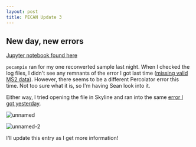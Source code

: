 ```yaml
---
layout: post
title: PECAN Update 3
---
```


## New day, new errors

[Jupyter notebook found here](https://github.com/RobertsLab/project-oyster-oa/blob/master/notebooks/2017-03-07-Reconvert-mzML-Files.ipynb)

`pecanpie` ran for my one reconverted sample last night. When I checked the log files, I didn't see any remnants of the error I got last time ([missing valid MS2 data](https://genefish.wordpress.com/2017/03/04/pecan-on-roadrunner-isnt-working-correctly/)). However, there seems to be a different Percolator error this time. Not too sure what it is, so I'm having Sean look into it.

Either way, I tried opening the file in Skyline and ran into the same [error I got yesterday](https://yaaminiv.github.io/PECAN-Update-2/). 

![unnamed](https://cloud.githubusercontent.com/assets/22335838/23712498/05e1653a-03d8-11e7-9df5-77f475cb2c63.png)

![unnamed-2](https://cloud.githubusercontent.com/assets/22335838/23712502/08367384-03d8-11e7-8c70-2d1db20a234c.png)

I'll update this entry as I get more information!
